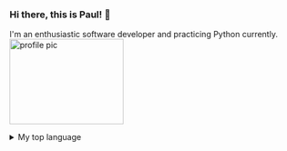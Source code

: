 ### Hi there, this is Paul! 👋
I'm an enthusiastic software developer and practicing Python currently.
<picture>
  <source media="(prefers-color-scheme: dark)" srcset="[https://user-images.githubusercontent.com/25423296/163456776-7f95b81a-f1ed-45f7-b7ab-8fa810d529fa.png](https://sway.office.com/s/9Re66DXsUrxWE20a/images/hGZgGt789O8hZa?quality=1920&allowAnimation=true)">
  <source media="(prefers-color-scheme: light)" srcset="[https://user-images.githubusercontent.com/25423296/163456779-a8556205-d0a5-45e2-ac17-42d089e3c3f8.png](https://sway.office.com/s/9Re66DXsUrxWE20a/images/hGZgGt789O8hZa?quality=1920&allowAnimation=true)">
    <img alt="profile pic" src="https://sway.office.com/s/9Re66DXsUrxWE20a/images/hGZgGt789O8hZa?quality=1920&allowAnimation=true" width="200" height="150">
</picture>


<details>
<summary>My top language</summary>

| Rank | Languages |
|------|-----------|
| 1    | Python    |
| 2    | SQL       |

</details>

<!--
**fai1232002/fai1232002** is a ✨ _special_ ✨ repository because its `README.md` (this file) appears on your GitHub profile.

Here are some ideas to get you started:

- 🔭 I’m currently working on ...
- 🌱 I’m currently learning ...
- 👯 I’m looking to collaborate on ...
- 🤔 I’m looking for help with ...
- 💬 Ask me about ...
- 📫 How to reach me: ...
- 😄 Pronouns: ...
- ⚡ Fun fact: ...
-->
